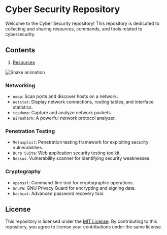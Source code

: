 # Cyber Security Repository

Welcome to the Cyber Security repository! This repository is dedicated to collecting and sharing resources, commands, and tools related to cybersecurity.

## Contents
1. [Resources](https://github.com/MdSayemMottakee/Cyber-Security/blob/main/Resources.md)

<img src="https://raw.githubusercontent.com/MdSayemMottakee/MdSayemMottakee/output/snake.svg" alt="Snake animation" />

### Networking

- `nmap`: Scan ports and discover hosts on a network.
- `netstat`: Display network connections, routing tables, and interface statistics.
- `tcpdump`: Capture and analyze network packets.
- `Wireshark`: A powerful network protocol analyzer.

### Penetration Testing

- `Metasploit`: Penetration testing framework for exploiting security vulnerabilities.
- `Burp Suite`: Web application security testing toolkit.
- `Nessus`: Vulnerability scanner for identifying security weaknesses.

### Cryptography

- `openssl`: Command-line tool for cryptographic operations.
- `GnuPG`: GNU Privacy Guard for encrypting and signing data.
- `hashcat`: Advanced password recovery tool.

## License

This repository is licensed under the [MIT License](https://github.com/MdSayemMottakee/Cyber-Security/blob/main/LICENSE). By contributing to this repository, you agree to license your contributions under the same license.
